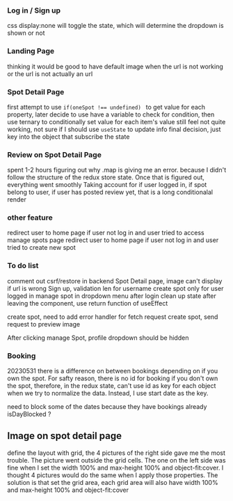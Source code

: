 ### Log in / Sign up
css display:none will toggle the state, which will determine the dropdown is shown or not


### Landing Page
thinking it would be good to have default image when the url is not working or the url is not actually an url

### Spot Detail Page
first attempt to use ```if(oneSpot !== undefined) ``` to get value for each property, later decide to use have a variable to check for condition, then use ternary to conditionally set value for each item's value
still feel not quite working, not sure if I should use ```useState``` to update info
final decision, just key into the object that subscribe the state

### Review on Spot Detail Page
spent 1-2 hours figuring out why .map is giving me an error.
because I didn't follow the structure of the redux store state.
Once that is figured out, everything went smoothly
Taking account for if user logged in, if spot belong to user, if user has posted review yet, that is a long conditionalal render


### other feature
redirect user to home page if user not log in and user tried to access manage spots page
redirect user to home page if user not log in and user tried to create new spot


### To do list
comment out csrf/restore in backend
Spot Detail page, image can't display if url is wrong
Sign up, validation len for username
create spot only for user logged in
manage spot in dropdown menu after login
clean up state after leaving the component, use return function of useEffect

create spot, need to add error handler for fetch request
create spot, send request to preview image

After clicking manage Spot, profile dropdown should be hidden


### Booking
20230531
there is a difference on between bookings depending on if you own the spot.
For safty reason, there is no id for booking if you don't own the spot, therefore, in the redux state, can't use id as key for each object when we try to normalize the data. Instead, I use start date as the key.

need to block some of the dates because they have bookings already
isDayBlocked ?


## Image on spot detail page
define the layout with grid, the 4 pictures of the right side gave me the most trouble. The picture went outside the grid cells.
The one on the left side was fine when I set the width 100% and max-height 100% and object-fit:cover.
I thought 4 pictures would do the same when I apply those properties.
The solution is that set the grid area, each grid area will also have width 100% and max-height 100% and object-fit:cover
